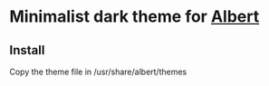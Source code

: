 # Minimalist dark theme for [Albert](https://github.com/ManuelSchneid3r/albert)

## Install

Copy the theme file in /usr/share/albert/themes

